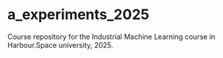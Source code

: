 # a_experiments_2025
Course repository for the Industrial Machine Learning course in Harbour.Space university, 2025.